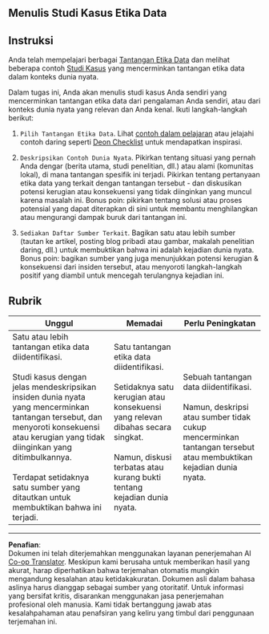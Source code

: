 <!--
CO_OP_TRANSLATOR_METADATA:
{
  "original_hash": "b588c0fc73014f52520c666efc3e0cc3",
  "translation_date": "2025-08-28T19:05:47+00:00",
  "source_file": "1-Introduction/02-ethics/assignment.md",
  "language_code": "id"
}
-->
## Menulis Studi Kasus Etika Data

## Instruksi

Anda telah mempelajari berbagai [Tantangan Etika Data](README.md#2-ethics-challenges) dan melihat beberapa contoh [Studi Kasus](README.md#3-case-studies) yang mencerminkan tantangan etika data dalam konteks dunia nyata.

Dalam tugas ini, Anda akan menulis studi kasus Anda sendiri yang mencerminkan tantangan etika data dari pengalaman Anda sendiri, atau dari konteks dunia nyata yang relevan dan Anda kenal. Ikuti langkah-langkah berikut:

1. `Pilih Tantangan Etika Data`. Lihat [contoh dalam pelajaran](README.md#2-ethics-challenges) atau jelajahi contoh daring seperti [Deon Checklist](https://deon.drivendata.org/examples/) untuk mendapatkan inspirasi.

2. `Deskripsikan Contoh Dunia Nyata`. Pikirkan tentang situasi yang pernah Anda dengar (berita utama, studi penelitian, dll.) atau alami (komunitas lokal), di mana tantangan spesifik ini terjadi. Pikirkan tentang pertanyaan etika data yang terkait dengan tantangan tersebut - dan diskusikan potensi kerugian atau konsekuensi yang tidak diinginkan yang muncul karena masalah ini. Bonus poin: pikirkan tentang solusi atau proses potensial yang dapat diterapkan di sini untuk membantu menghilangkan atau mengurangi dampak buruk dari tantangan ini.

3. `Sediakan Daftar Sumber Terkait`. Bagikan satu atau lebih sumber (tautan ke artikel, posting blog pribadi atau gambar, makalah penelitian daring, dll.) untuk membuktikan bahwa ini adalah kejadian dunia nyata. Bonus poin: bagikan sumber yang juga menunjukkan potensi kerugian & konsekuensi dari insiden tersebut, atau menyoroti langkah-langkah positif yang diambil untuk mencegah terulangnya kejadian ini.



## Rubrik

Unggul | Memadai | Perlu Peningkatan
--- | --- | -- |
Satu atau lebih tantangan etika data diidentifikasi. <br/> <br/> Studi kasus dengan jelas mendeskripsikan insiden dunia nyata yang mencerminkan tantangan tersebut, dan menyoroti konsekuensi atau kerugian yang tidak diinginkan yang ditimbulkannya. <br/><br/> Terdapat setidaknya satu sumber yang ditautkan untuk membuktikan bahwa ini terjadi. | Satu tantangan etika data diidentifikasi. <br/><br/> Setidaknya satu kerugian atau konsekuensi yang relevan dibahas secara singkat. <br/><br/> Namun, diskusi terbatas atau kurang bukti tentang kejadian dunia nyata. | Sebuah tantangan data diidentifikasi. <br/><br/> Namun, deskripsi atau sumber tidak cukup mencerminkan tantangan tersebut atau membuktikan kejadian dunia nyata. |

---

**Penafian**:  
Dokumen ini telah diterjemahkan menggunakan layanan penerjemahan AI [Co-op Translator](https://github.com/Azure/co-op-translator). Meskipun kami berusaha untuk memberikan hasil yang akurat, harap diperhatikan bahwa terjemahan otomatis mungkin mengandung kesalahan atau ketidakakuratan. Dokumen asli dalam bahasa aslinya harus dianggap sebagai sumber yang otoritatif. Untuk informasi yang bersifat kritis, disarankan menggunakan jasa penerjemahan profesional oleh manusia. Kami tidak bertanggung jawab atas kesalahpahaman atau penafsiran yang keliru yang timbul dari penggunaan terjemahan ini.